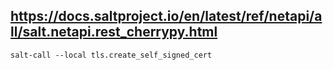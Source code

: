 ## https://docs.saltproject.io/en/latest/ref/netapi/all/salt.netapi.rest_cherrypy.html
```
salt-call --local tls.create_self_signed_cert
```


